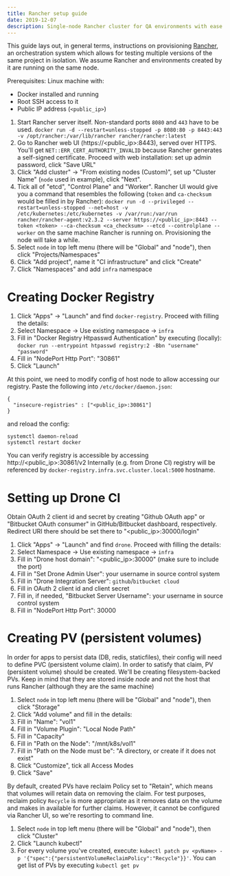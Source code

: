 ```yaml
---
title: Rancher setup guide
date: 2019-12-07
description: Single-node Rancher cluster for QA environments with ease
---
```



This guide lays out, in general terms, instructions on provisioning
[Rancher](https://rancher.com/), an orchestration system which allows
for testing multiple versions of the same project in isolation. We
assume Rancher and environments created by it are running on the same node.

Prerequisites: Linux machine with:
- Docker installed and running
- Root SSH access to it
- Public IP address (`<public_ip>`)

1. Start Rancher server itself. Non-standard ports `8080` and `443` have to be used.
`docker run -d --restart=unless-stopped -p 8080:80 -p 8443:443 -v /opt/rancher:/var/lib/rancher rancher/rancher:latest`
1. Go to Rancher web UI (https://<public_ip>:8443), served over HTTPS. You'll get
`NET::ERR_CERT_AUTHORITY_INVALID` because Rancher generates a self-signed certificate.
Proceed with web installation: set up admin password, click "Save URL"
1. Click "Add cluster" -> "From existing nodes (Custom)", set up "Cluster Name"
(`node` used in example), click "Next".
1. Tick all of "etcd", "Control Plane" and "Worker". 
Rancher UI would give you a command that resembles the following
(`token` and `ca-checksum` would be filled in by Rancher):
`docker run -d --privileged --restart=unless-stopped
--net=host -v /etc/kubernetes:/etc/kubernetes
-v /var/run:/var/run rancher/rancher-agent:v2.3.2
--server https://<public_ip>:8443
--token <token>
--ca-checksum <ca_checksum>
--etcd --controlplane --worker`
on the same machine Rancher is running on.
Provisioning the node will take a while.
1. Select `node` in top left menu (there will be "Global" and "node"), then click "Projects/Namespaces"
1. Click "Add project", name it "CI infrastructure" and click "Create"
1. Click "Namespaces" and add `infra` namespace

# Creating Docker Registry

1. Click "Apps" -> "Launch" and find `docker-registry`. Proceed with filling the details:
1. Select Namespace -> Use existing namespace -> `infra`
1. Fill in "Docker Registry Htpasswd Authentication" by
executing (locally): `docker run --entrypoint htpasswd registry:2 -Bbn "username" "password"`
1. Fill in "NodePort Http Port": "30861"
1. Click "Launch"

At this point, we need to modify config of host node to allow accessing our registry.
Paste the following into `/etc/docker/daemon.json`:
```
{
  "insecure-registries" : ["<public_ip>:30861"]
}
```
and reload the config:
```
systemctl daemon-reload
systemctl restart docker
```

You can verify registry is accessible by accessing http://<public_ip>:30861/v2
Internally (e.g. from Drone CI) registry will be referenced
by `docker-registry.infra.svc.cluster.local:5000` hostname.

# Setting up Drone CI

Obtain OAuth 2 client id and secret by creating "Github OAuth app" or "Bitbucket OAuth consumer"
in GitHub/Bitbucket dashboard, respectively. Redirect URI there
should be set there to "<public_ip>:30000/login"

1. Click "Apps" -> "Launch" and find `drone`. Proceed with filling the details:
1. Select Namespace -> Use existing namespace -> `infra`
1. Fill in "Drone host domain": "<public_ip>:30000" (make sure to include the port)
1. Fill in "Set Drone Admin User": your username in source control system
1. Fill in "Drone Integration Server": `github`/`bitbucket cloud`
1. Fill in OAuth 2 client id and client secret
1. Fill in, if needed, "Bitbucket Server Username": your username in source control system
1. Fill in "NodePort Http Port": 30000


# Creating PV (persistent volumes)

In order for apps to persist data (DB, redis, staticfiles), their config
will need to define PVC (persistent volume claim). In order to satisfy that
claim, PV (persistent volume) should be created. We'll be creating
filesystem-backed PVs. Keep in mind that they are stored inside *node*
and not the host that runs Rancher (although they are the same machine)

1. Select `node` in top left menu (there will be "Global" and "node"), then click "Storage"
1. Click "Add volume" and fill in the details:
1. Fill in "Name": "vol1"
1. Fill in "Volume Plugin": "Local Node Path"
1. Fill in "Capacity"
1. Fill in "Path on the Node": "/mnt/k8s/vol1"
1. Fill in "Path on the Node must be": "A directory, or create if it does not exist"
1. Click "Customize", tick all Access Modes
1. Click "Save"

By default, created PVs have reclaim Policy set to "Retain", which means
that volumes will retain data on removing the claim. For test purposes,
reclaim policy `Recycle` is more appropriate as it removes data on the volume
and makes in available for further claims. However, it cannot be configured via
Rancher UI, so we're resorting to command line.

1. Select `node` in top left menu (there will be "Global" and "node"), then click "Cluster"
1. Click "Launch kubectl"
1. For every volume you've created, execute:
`kubectl patch pv <pvName> -p '{"spec":{"persistentVolumeReclaimPolicy":"Recycle"}}'`.
You can get list of PVs by executing `kubectl get pv`
